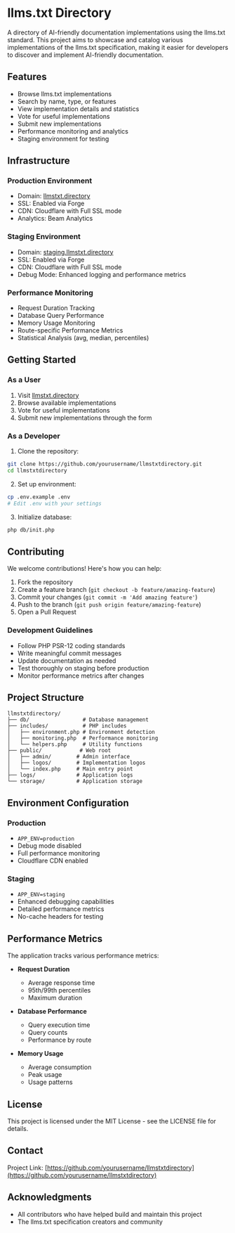 # llms.txt Directory

A directory of AI-friendly documentation implementations using the llms.txt standard. This project aims to showcase and catalog various implementations of the llms.txt specification, making it easier for developers to discover and implement AI-friendly documentation.

## Features

- Browse llms.txt implementations
- Search by name, type, or features
- View implementation details and statistics
- Vote for useful implementations
- Submit new implementations
- Performance monitoring and analytics
- Staging environment for testing

## Infrastructure

### Production Environment
- Domain: [llmstxt.directory](https://llmstxt.directory)
- SSL: Enabled via Forge
- CDN: Cloudflare with Full SSL mode
- Analytics: Beam Analytics

### Staging Environment
- Domain: [staging.llmstxt.directory](https://staging.llmstxt.directory)
- SSL: Enabled via Forge
- CDN: Cloudflare with Full SSL mode
- Debug Mode: Enhanced logging and performance metrics

### Performance Monitoring
- Request Duration Tracking
- Database Query Performance
- Memory Usage Monitoring
- Route-specific Performance Metrics
- Statistical Analysis (avg, median, percentiles)

## Getting Started

### As a User

1. Visit [llmstxt.directory](https://llmstxt.directory)
2. Browse available implementations
3. Vote for useful implementations
4. Submit new implementations through the form

### As a Developer

1. Clone the repository:
```bash
git clone https://github.com/yourusername/llmstxtdirectory.git
cd llmstxtdirectory
```

2. Set up environment:
```bash
cp .env.example .env
# Edit .env with your settings
```

3. Initialize database:
```bash
php db/init.php
```

## Contributing

We welcome contributions! Here's how you can help:

1. Fork the repository
2. Create a feature branch (`git checkout -b feature/amazing-feature`)
3. Commit your changes (`git commit -m 'Add amazing feature'`)
4. Push to the branch (`git push origin feature/amazing-feature`)
5. Open a Pull Request

### Development Guidelines

- Follow PHP PSR-12 coding standards
- Write meaningful commit messages
- Update documentation as needed
- Test thoroughly on staging before production
- Monitor performance metrics after changes

## Project Structure

```
llmstxtdirectory/
├── db/                 # Database management
├── includes/           # PHP includes
│   ├── environment.php # Environment detection
│   ├── monitoring.php  # Performance monitoring
│   └── helpers.php     # Utility functions
├── public/            # Web root
│   ├── admin/        # Admin interface
│   ├── logos/        # Implementation logos
│   └── index.php     # Main entry point
├── logs/             # Application logs
└── storage/          # Application storage
```

## Environment Configuration

### Production
- `APP_ENV=production`
- Debug mode disabled
- Full performance monitoring
- Cloudflare CDN enabled

### Staging
- `APP_ENV=staging`
- Enhanced debugging capabilities
- Detailed performance metrics
- No-cache headers for testing

## Performance Metrics

The application tracks various performance metrics:

- **Request Duration**
  - Average response time
  - 95th/99th percentiles
  - Maximum duration

- **Database Performance**
  - Query execution time
  - Query counts
  - Performance by route

- **Memory Usage**
  - Average consumption
  - Peak usage
  - Usage patterns

## License

This project is licensed under the MIT License - see the LICENSE file for details.

## Contact

Project Link: [https://github.com/yourusername/llmstxtdirectory](https://github.com/yourusername/llmstxtdirectory)

## Acknowledgments

- All contributors who have helped build and maintain this project
- The llms.txt specification creators and community

